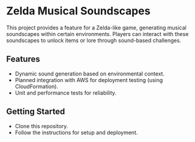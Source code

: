 # Zelda Musical Soundscapes

This project provides a feature for a Zelda-like game, generating musical soundscapes within certain environments. 
Players can interact with these soundscapes to unlock items or lore through sound-based challenges.

## Features
- Dynamic sound generation based on environmental context.
- Planned integration with AWS for deployment testing (using CloudFormation).
- Unit and performance tests for reliability.

## Getting Started
- Clone this repository.
- Follow the instructions for setup and deployment.

